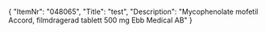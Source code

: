 {
  "ItemNr": "048065",
  "Title": "test",
  "Description": "Mycophenolate mofetil Accord, filmdragerad tablett 500 mg Ebb Medical AB"
}